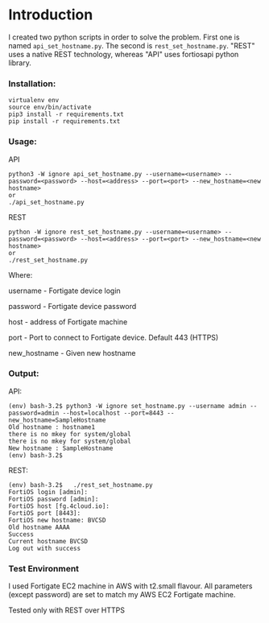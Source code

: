 # Introduction

I created two python scripts in order to solve the problem. First one is named `api_set_hostname.py`. The second is `rest_set_hostname.py`. 
"REST" uses a native REST technology, whereas "API" uses fortiosapi python library. 


### Installation:

```
virtualenv env
source env/bin/activate
pip3 install -r requirements.txt
pip install -r requirements.txt
```

### Usage:

API
```
python3 -W ignore api_set_hostname.py --username=<username> --password=<password> --host=<address> --port=<port> --new_hostname=<new hostname>
or
./api_set_hostname.py
```

REST
```
python -W ignore rest_set_hostname.py --username=<username> --password=<password> --host=<address> --port=<port> --new_hostname=<new hostname>
or
./rest_set_hostname.py
```
Where:

username - Fortigate device login

password - Fortigate device password

host - address of Fortigate machine

port - Port to connect to Fortigate device. Default 443 (HTTPS)

new_hostname - Given new hostname

### Output:
API:
```
(env) bash-3.2$ python3 -W ignore set_hostname.py --username admin --password=admin --host=localhost --port=8443 --new_hostname=SampleHostname
Old hostname : hostname1
there is no mkey for system/global
there is no mkey for system/global
New hostname : SampleHostname
(env) bash-3.2$ 
```
REST:
```
(env) bash-3.2$   ./rest_set_hostname.py
FortiOS login [admin]:
FortiOS password [admin]:
FortiOS host [fg.4cloud.io]:
FortiOS port [8443]:
FortiOS new hostname: BVCSD
Old hostname AAAA
Success
Current hostname BVCSD
Log out with success

```

### Test Environment
I used Fortigate EC2 machine in AWS with t2.small flavour. All parameters (except password) are set to match my AWS EC2 Fortigate machine.

Tested only with REST over HTTPS